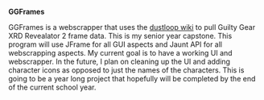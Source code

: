 **GGFrames**

GGFrames is a webscrapper that uses the [dustloop wiki](http://www.dustloop.com/wiki/index.php?title=GGXRD-R2/Frame_Data) to pull Guilty Gear
XRD Revealator 2 frame data. This is my senior year capstone. This program will use
JFrame for all GUI aspects and Jaunt API for all webscrapping aspects. My current
goal is to have a working UI and webscrapper. In the future, I plan on cleaning up
the UI and adding character icons as opposed to just the names of the characters.
This is going to be a year long project that hopefully will be completed by the end of the current school year.
